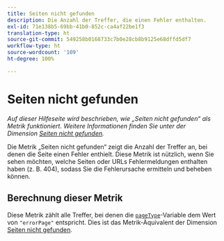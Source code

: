 ```yaml
---
title: Seiten nicht gefunden
description: Die Anzahl der Treffer, die einen Fehler enthalten.
exl-id: 71e138b5-69bb-41b0-852c-ca4af22be1f3
translation-type: ht
source-git-commit: 549258b0168733c7b0e28cb8b9125e68dffd5df7
workflow-type: ht
source-wordcount: '109'
ht-degree: 100%

---
```


# Seiten nicht gefunden

*Auf dieser Hilfeseite wird beschrieben, wie „Seiten nicht gefunden“ als Metrik funktioniert. Weitere Informationen finden Sie unter der Dimension [Seiten nicht gefunden](../dimensions/pages-not-found.md).*

Die Metrik „Seiten nicht gefunden“ zeigt die Anzahl der Treffer an, bei denen die Seite einen Fehler enthielt. Diese Metrik ist nützlich, wenn Sie sehen möchten, welche Seiten oder URLs Fehlermeldungen enthalten haben (z. B. 404), sodass Sie die Fehlerursache ermitteln und beheben können.

## Berechnung dieser Metrik

Diese Metrik zählt alle Treffer, bei denen die [`pageType`](/help/implement/vars/page-vars/pagetype.md)-Variable dem Wert von `"errorPage"` entspricht. Dies ist das Metrik-Äquivalent der Dimension [Seiten nicht gefunden](../dimensions/pages-not-found.md).
